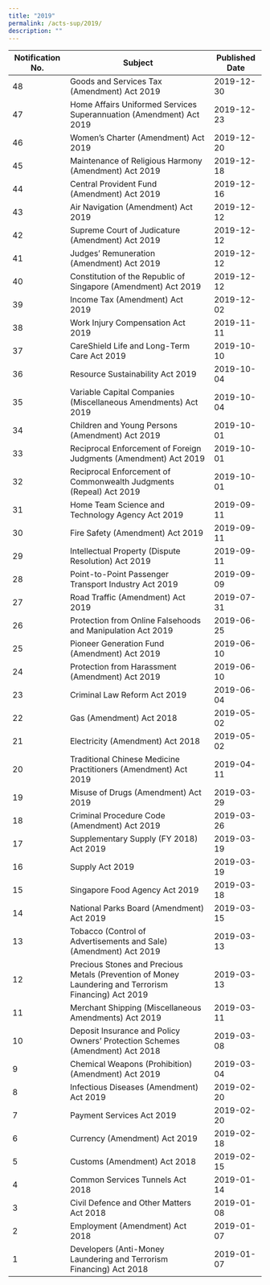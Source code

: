 ```yaml
---
title: "2019"
permalink: /acts-sup/2019/
description: ""
---
```

|Notification No.|Subject|Published Date|
|---|---|---|
|48|Goods and Services Tax (Amendment) Act 2019|2019-12-30|
|47|Home Affairs Uniformed Services Superannuation (Amendment) Act 2019|2019-12-23|
|46|Women’s Charter (Amendment) Act 2019|2019-12-20|
|45|Maintenance of Religious Harmony (Amendment) Act 2019|2019-12-18|
|44|Central Provident Fund (Amendment) Act 2019|2019-12-16|
|43|Air Navigation (Amendment) Act 2019|2019-12-12|
|42|Supreme Court of Judicature (Amendment) Act 2019|2019-12-12|
|41|Judges’ Remuneration (Amendment) Act 2019|2019-12-12|
|40|Constitution of the Republic of Singapore (Amendment) Act 2019|2019-12-12|
|39|Income Tax (Amendment) Act 2019|2019-12-02|
|38|Work Injury Compensation Act 2019|2019-11-11|
|37|CareShield Life and Long-Term Care Act 2019|2019-10-10|
|36|Resource Sustainability Act 2019|2019-10-04|
|35|Variable Capital Companies (Miscellaneous Amendments) Act 2019|2019-10-04|
|34|Children and Young Persons (Amendment) Act 2019|2019-10-01|
|33|Reciprocal Enforcement of Foreign Judgments (Amendment) Act 2019|2019-10-01|
|32|Reciprocal Enforcement of Commonwealth Judgments (Repeal) Act 2019|2019-10-01|
|31|Home Team Science and Technology Agency Act 2019|2019-09-11|
|30|Fire Safety (Amendment) Act 2019|2019-09-11|
|29|Intellectual Property (Dispute Resolution) Act 2019|2019-09-11|
|28|Point-to-Point Passenger Transport Industry Act 2019|2019-09-09|
|27|Road Traffic (Amendment) Act 2019|2019-07-31|
|26|Protection from Online Falsehoods and Manipulation Act 2019|2019-06-25|
|25|Pioneer Generation Fund (Amendment) Act 2019|2019-06-10|
|24|Protection from Harassment (Amendment) Act 2019|2019-06-10|
|23|Criminal Law Reform Act 2019|2019-06-04|
|22|Gas (Amendment) Act 2018|2019-05-02|
|21|Electricity (Amendment) Act 2018|2019-05-02|
|20|Traditional Chinese Medicine Practitioners (Amendment) Act 2019|2019-04-11|
|19|Misuse of Drugs (Amendment) Act 2019|2019-03-29|
|18|Criminal Procedure Code (Amendment) Act 2019|2019-03-26|
|17|Supplementary Supply (FY 2018) Act 2019|2019-03-19|
|16|Supply Act 2019|2019-03-19|
|15|Singapore Food Agency Act 2019|2019-03-18|
|14|National Parks Board (Amendment) Act 2019|2019-03-15|
|13|Tobacco (Control of Advertisements and Sale) (Amendment) Act 2019|2019-03-13|
|12|Precious Stones and Precious Metals (Prevention of Money Laundering and Terrorism Financing) Act 2019|2019-03-13|
|11|Merchant Shipping (Miscellaneous Amendments) Act 2019|2019-03-11|
|10|Deposit Insurance and Policy Owners’ Protection Schemes (Amendment) Act 2018|2019-03-08|
|9|Chemical Weapons (Prohibition) (Amendment) Act 2019|2019-03-04|
|8|Infectious Diseases (Amendment) Act 2019|2019-02-20|
|7|Payment Services Act 2019|2019-02-20|
|6|Currency (Amendment) Act 2019|2019-02-18|
|5|Customs (Amendment) Act 2018|2019-02-15|
|4|Common Services Tunnels Act 2018|2019-01-14|
|3|Civil Defence and Other Matters Act 2018|2019-01-08|
|2|Employment (Amendment) Act 2018|2019-01-07|
|1|Developers (Anti-Money Laundering and Terrorism Financing) Act 2018|2019-01-07|